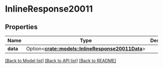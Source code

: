 # InlineResponse20011

## Properties

Name | Type | Description | Notes
------------ | ------------- | ------------- | -------------
**data** | Option<[**crate::models::InlineResponse20011Data**](inline_response_200_11_data.md)> |  | [optional]

[[Back to Model list]](../README.md#documentation-for-models) [[Back to API list]](../README.md#documentation-for-api-endpoints) [[Back to README]](../README.md)


